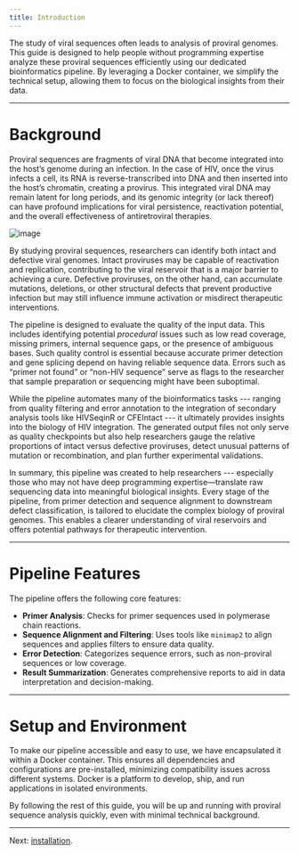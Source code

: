 ```yaml
---
title: Introduction
---
```


The study of viral sequences often leads to analysis of proviral genomes. This guide is designed to help people without programming expertise analyze these proviral sequences efficiently using our dedicated bioinformatics pipeline. By leveraging a Docker container, we simplify the technical setup, allowing them to focus on the biological insights from their data.

---

# Background

Proviral sequences are fragments of viral DNA that become integrated into the host’s genome during an infection. In the case of HIV, once the virus infects a cell, its RNA is reverse-transcribed into DNA and then inserted into the host’s chromatin, creating a provirus. This integrated viral DNA may remain latent for long periods, and its genomic integrity (or lack thereof) can have profound implications for viral persistence, reactivation potential, and the overall effectiveness of antiretroviral therapies.

![image](https://s7d1.scene7.com/is/image/CENODS/09705-scicon5-hiv?&wid=400)

By studying proviral sequences, researchers can identify both intact and defective viral genomes. Intact proviruses may be capable of reactivation and replication, contributing to the viral reservoir that is a major barrier to achieving a cure. Defective proviruses, on the other hand, can accumulate mutations, deletions, or other structural defects that prevent productive infection but may still influence immune activation or misdirect therapeutic interventions.

The pipeline is designed to evaluate the quality of the input data. This includes identifying potential _procedural_ issues such as low read coverage, missing primers, internal sequence gaps, or the presence of ambiguous bases. Such quality control is essential because accurate primer detection and gene splicing depend on having reliable sequence data. Errors such as “primer not found” or “non-HIV sequence” serve as flags to the researcher that sample preparation or sequencing might have been suboptimal.

While the pipeline automates many of the bioinformatics tasks --- ranging from quality filtering and error annotation to the integration of secondary analysis tools like HIVSeqinR or CFEIntact --- it ultimately provides insights into the biology of HIV integration. The generated output files not only serve as quality checkpoints but also help researchers gauge the relative proportions of intact versus defective proviruses, detect unusual patterns of mutation or recombination, and plan further experimental validations.

In summary, this pipeline was created to help researchers --- especially those who may not have deep programming expertise—translate raw sequencing data into meaningful biological insights. Every stage of the pipeline, from primer detection and sequence alignment to downstream defect classification, is tailored to elucidate the complex biology of proviral genomes. This enables a clearer understanding of viral reservoirs and offers potential pathways for therapeutic intervention.

---

# Pipeline Features

The pipeline offers the following core features:

- **Primer Analysis**: Checks for primer sequences used in polymerase chain reactions.
- **Sequence Alignment and Filtering**: Uses tools like `minimap2` to align sequences and applies filters to ensure data quality.
- **Error Detection**: Categorizes sequence errors, such as non-proviral sequences or low coverage.
- **Result Summarization**: Generates comprehensive reports to aid in data interpretation and decision-making.

---

# Setup and Environment

To make our pipeline accessible and easy to use, we have encapsulated it within a Docker container. This ensures all dependencies and configurations are pre-installed, minimizing compatibility issues across different systems. Docker is a platform to develop, ship, and run applications in isolated environments.

By following the rest of this guide, you will be up and running with proviral sequence analysis quickly, even with minimal technical background.

---

Next: [installation](installation.md).
